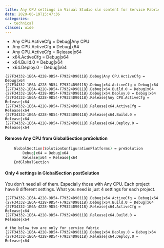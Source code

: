 ```yaml
---
title: Any CPU settings in Visual Studio sln content for Service Fabric service
date: 2020-06-19T15:47:36
categories:
  - technical
classes: wide
---
```



* Any CPU.ActiveCfg = Debug\|Any CPU
* Any CPU.ActiveCfg = Debug\|x64
* Any CPU.ActiveCfg = Release\|x64
* x64.ActiveCfg = Debug\|x64
* x64.Build.0 = Debug\|x64
* x64.Deploy.0 = Debug\|x64

```text
{27F34332-1E6A-4228-9D54-F79324D9011B}.Debug|Any CPU.ActiveCfg = Debug|x64
{27F34332-1E6A-4228-9D54-F79324D9011B}.Debug|x64.ActiveCfg = Debug|x64
{27F34332-1E6A-4228-9D54-F79324D9011B}.Debug|x64.Build.0 = Debug|x64
{27F34332-1E6A-4228-9D54-F79324D9011B}.Debug|x64.Deploy.0 = Debug|x64
{27F34332-1E6A-4228-9D54-F79324D9011B}.Release|Any CPU.ActiveCfg = Release|x64
{27F34332-1E6A-4228-9D54-F79324D9011B}.Release|x64.ActiveCfg = Release|x64
{27F34332-1E6A-4228-9D54-F79324D9011B}.Release|x64.Build.0 = Release|x64
{27F34332-1E6A-4228-9D54-F79324D9011B}.Release|x64.Deploy.0 = Release|x64
```

#### Remove Any CPU from GlobalSection preSolution

```bash
	GlobalSection(SolutionConfigurationPlatforms) = preSolution
		Debug|x64 = Debug|x64
		Release|x64 = Release|x64
	EndGlobalSection
```

#### Only 4 settings in GlobalSection postSolution

You don't need all of them. Especially those with Any CPU. Each project have 8 different settings. What you need is just 4 settings for each project. 

```text
{27F34332-1E6A-4228-9D54-F79324D9011B}.Debug|x64.ActiveCfg = Debug|x64
{27F34332-1E6A-4228-9D54-F79324D9011B}.Debug|x64.Build.0 = Debug|x64
{27F34332-1E6A-4228-9D54-F79324D9011B}.Release|x64.ActiveCfg = Release|x64
{27F34332-1E6A-4228-9D54-F79324D9011B}.Release|x64.Build.0 = Release|x64

# the below two are only for service fabric
{27F34332-1E6A-4228-9D54-F79324D9011B}.Debug|x64.Deploy.0 = Debug|x64
{27F34332-1E6A-4228-9D54-F79324D9011B}.Release|x64.Deploy.0 = Release|x64
```



